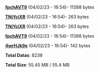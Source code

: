 [**fpchAVT9**](/data/fpchAVT9.txt) (04/02/23 - 16:54)- 11388 bytes

[**TNjYciXR**](/data/TNjYciXR.txt) (04/02/23 - 16:54)- 263 bytes

[**TNjYciXR**](/data/TNjYciXR.txt) (04/02/23 - 16:54)- 263 bytes

[**fpchAVT9**](/data/fpchAVT9.txt) (04/02/23 - 16:54)- 11388 bytes

[**4wrHJk9e**](/data/4wrHJk9e.txt) (04/02/23 - 16:54)- 142 bytes

**Total Datas**: 8238

**Total Size**: 55.45 MB / 55.4 MB